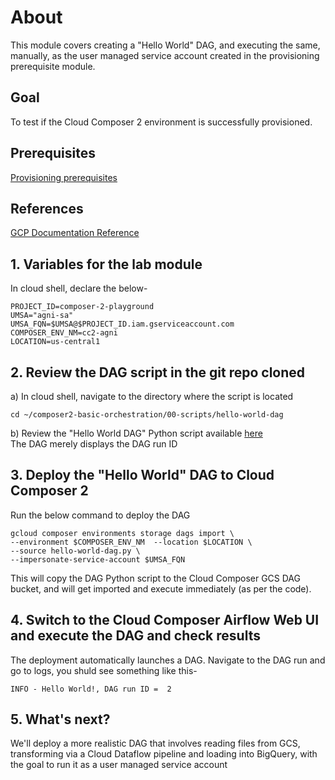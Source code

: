 # About

This module covers creating a "Hello World" DAG, and executing the same, manually, as the user managed service account created in the provisioning prerequisite module.<br>

## Goal
To test if the Cloud Composer 2 environment is successfully provisioned.

## Prerequisites
[Provisioning prerequisites](02-prerequisites.md)<br>

## References
[GCP Documentation Reference](https://cloud.google.com/composer/docs/composer-2/quickstart)<br>

## 1. Variables for the lab module

In cloud shell, declare the below-
```
PROJECT_ID=composer-2-playground
UMSA="agni-sa"
UMSA_FQN=$UMSA@$PROJECT_ID.iam.gserviceaccount.com
COMPOSER_ENV_NM=cc2-agni
LOCATION=us-central1
```

## 2. Review the DAG script in the git repo cloned 

a) In cloud shell, navigate to the directory where the script is located
```
cd ~/composer2-basic-orchestration/00-scripts/hello-world-dag
```

b) Review the "Hello World DAG" Python script available [here](../01-hello-world-dag/00-scripts/1-dag-base/hello-world-dag.py)
<br>
The DAG merely displays the DAG run ID

## 3. Deploy the "Hello World" DAG to Cloud Composer 2

Run the below command to deploy the DAG

```
gcloud composer environments storage dags import \
--environment $COMPOSER_ENV_NM  --location $LOCATION \
--source hello-world-dag.py \
--impersonate-service-account $UMSA_FQN
```

This will copy the DAG Python script to the Cloud Composer GCS DAG bucket, and will get imported and execute immediately (as per the code).

## 4. Switch to the Cloud Composer Airflow Web UI and execute the DAG and check results

The deployment automatically launches a DAG.
Navigate to the DAG run and go to logs, you shuld see something like this-
```
INFO - Hello World!, DAG run ID =  2
```

## 5. What's next?

We'll deploy a more realistic DAG that involves reading files from GCS, transforming via a Cloud Dataflow pipeline and loading into BigQuery, with the goal to run it as a user managed service account
